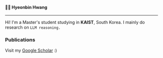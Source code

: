 #### 👨‍💻 Hyeonbin Hwang
---
Hi! I'm a Master's student studying in **KAIST**, South Korea.
I mainly do research on `LLM reasoning.` 

###  Publications
Visit my [Google Scholar](https://scholar.google.co.kr/citations?user=RoEV6T0AAAAJ&hl=ko) :) 
